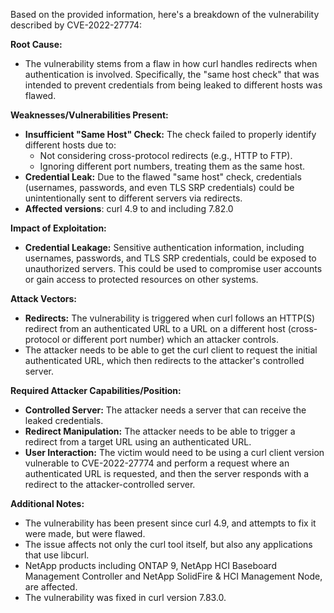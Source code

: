 Based on the provided information, here's a breakdown of the vulnerability described by CVE-2022-27774:

**Root Cause:**

- The vulnerability stems from a flaw in how curl handles redirects when authentication is involved. Specifically, the "same host check" that was intended to prevent credentials from being leaked to different hosts was flawed.

**Weaknesses/Vulnerabilities Present:**

- **Insufficient "Same Host" Check:** The check failed to properly identify different hosts due to:
    - Not considering cross-protocol redirects (e.g., HTTP to FTP).
    - Ignoring different port numbers, treating them as the same host.
- **Credential Leak:**  Due to the flawed "same host" check, credentials (usernames, passwords, and even TLS SRP credentials) could be unintentionally sent to different servers via redirects.
- **Affected versions**: curl 4.9 to and including 7.82.0

**Impact of Exploitation:**

- **Credential Leakage:**  Sensitive authentication information, including usernames, passwords, and TLS SRP credentials, could be exposed to unauthorized servers. This could be used to compromise user accounts or gain access to protected resources on other systems.

**Attack Vectors:**

- **Redirects:** The vulnerability is triggered when curl follows an HTTP(S) redirect from an authenticated URL to a URL on a different host (cross-protocol or different port number) which an attacker controls.
- The attacker needs to be able to get the curl client to request the initial authenticated URL, which then redirects to the attacker's controlled server.

**Required Attacker Capabilities/Position:**

- **Controlled Server:**  The attacker needs a server that can receive the leaked credentials.
- **Redirect Manipulation:** The attacker needs to be able to trigger a redirect from a target URL using an authenticated URL.
- **User Interaction:** The victim would need to be using a curl client version vulnerable to CVE-2022-27774 and perform a request where an authenticated URL is requested, and then the server responds with a redirect to the attacker-controlled server.

**Additional Notes:**

- The vulnerability has been present since curl 4.9, and attempts to fix it were made, but were flawed.
- The issue affects not only the curl tool itself, but also any applications that use libcurl.
-  NetApp products including ONTAP 9, NetApp HCI Baseboard Management Controller and NetApp SolidFire & HCI Management Node, are affected.
- The vulnerability was fixed in curl version 7.83.0.
